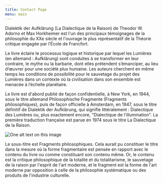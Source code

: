 ```yaml
---
title: Contact Page
menu: main
---
```


Dialektik der Aufklärung (La Dialectique de la Raison) de Theodor
W. Adorno et Max Horkheimer est l'un des principaux témoignages de la
philosophie du XXe siècle et l'ouvrage le plus représentatif de la
Théorie critique engagée par l’École de Francfort.

Le livre éclaire le processus logique et historique par lequel les
Lumières (en allemand : Aufklärung) sont conduites à se transformer en
leur contraire, le mythe ou la barbarie, dont elles prétendent
s’émanciper, au lieu d’œuvrer pour une société plus humaine. Les
auteurs cherchent en même temps les conditions de possibilité pour le
sauvetage du projet des Lumières dans un contexte où la civilisation
dans son ensemble est menacée à l’échelle planétaire.

Le livre est d'abord publié de façon confidentielle, à New York, en
1944, sous le titre allemand Philosophische Fragmente (Fragments
philosophiques), puis de façon officielle à Amsterdam, en 1947, sous
le titre définitif de Dialektik der Aufklärung, qui signifie
littéralement : Dialectique des Lumières ou, plus exactement encore,
"Dialectique de l'illumination". La première traduction française est
parue en 1974 sous le titre La Dialectique de la Raison.

![One alt text on this
image](https://78.media.tumblr.com/5b3d7b6e15ea3eba2ca822a315ee0510/tumblr_os68y2V3AL1twkjb3o1_1280.jpg)

Le sous-titre est Fragments philosophiques. Cela aurait pu constituer
le titre dans la mesure où la forme fragmentaire est pensée en rapport
avec le contenu du livre ou comme constituant son contenu même. Or, le
contenu est la critique philosophique de la totalité et du
totalitarisme, le sauvetage de la raison par l'esprit de l'art
moderne, et le fragment est la forme de l'art moderne par opposition à
celle de la philosophie systématique ou des produits de l'industrie
culturelle.



